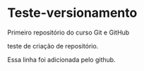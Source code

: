 # Teste-versionamento
Primeiro repositório do curso Git e GitHub

teste de criação de repositório.

Essa linha foi adicionada pelo github.
